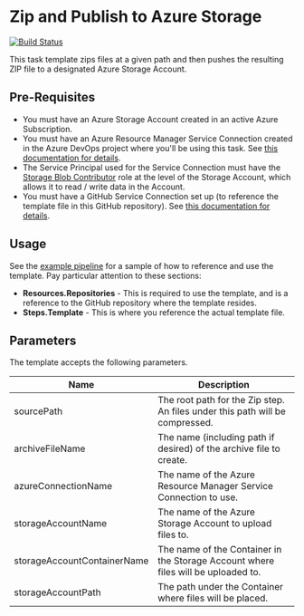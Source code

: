 # Zip and Publish to Azure Storage

[![Build Status](https://dev.azure.com/yardbirdsax/Azure%20DevOps%20Templates/_apis/build/status/zip-and-publish-azure-storage?branchName=master)](https://dev.azure.com/yardbirdsax/Azure%20DevOps%20Templates/_build/latest?definitionId=6&branchName=master)

This task template zips files at a given path and then pushes the resulting ZIP file to a designated Azure Storage Account.

## Pre-Requisites

* You must have an Azure Storage Account created in an active Azure Subscription.
* You must have an Azure Resource Manager Service Connection created in the Azure DevOps project where you'll be using this task. See [this documentation for details](https://docs.microsoft.com/en-us/azure/devops/pipelines/library/service-endpoints?view=azure-devops&tabs=yaml#sep-azure-resource-manager).
* The Service Principal used for the Service Connection must have the [Storage Blob Contributor](https://docs.microsoft.com/en-us/azure/devops/pipelines/library/service-endpoints?view=azure-devops&tabs=yaml#sep-github) role at the level of the Storage Account, which allows it to read / write data in the Account.
* You must have a GitHub Service Connection set up (to reference the template file in this GitHub repository). See [this documentation for details](https://docs.microsoft.com/en-us/azure/devops/pipelines/library/service-endpoints?view=azure-devops&tabs=yaml#sep-github).

## Usage

See the [example pipeline](examples/pipeline.yaml) for a sample of how to reference and use the template. Pay particular attention to these sections:

* **Resources.Repositories** - This is required to use the template, and is a reference to the GitHub repository where the template resides.
* **Steps.Template** - This is where you reference the actual template file.

## Parameters

The template accepts the following parameters.

| Name                  | Description                                                                 |
|-----------------------|-----------------------------------------------------------------------------|
| sourcePath            | The root path for the Zip step. An files under this path will be compressed.|
| archiveFileName       | The name (including path if desired) of the archive file to create.         |
| azureConnectionName   | The name of the Azure Resource Manager Service Connection to use.           |
| storageAccountName    | The name of the Azure Storage Account to upload files to.                   |
| storageAccountContainerName | The name of the Container in the Storage Account where files will be uploaded to. |
| storageAccountPath    | The path under the Container where files will be placed.                    |

